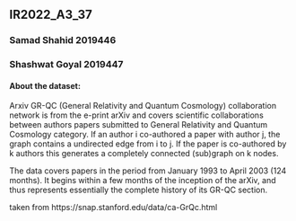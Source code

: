 ## IR2022_A3_37

### Samad Shahid 2019446
### Shashwat Goyal 2019447

#### About the dataset:
Arxiv GR-QC (General Relativity and Quantum Cosmology) collaboration network is from the e-print arXiv and covers scientific collaborations between authors papers submitted to General Relativity and Quantum Cosmology category. If an author i co-authored a paper with author j, the graph contains a undirected edge from i to j. If the paper is co-authored by k authors this generates a completely connected (sub)graph on k nodes.

The data covers papers in the period from January 1993 to April 2003 (124 months). It begins within a few months of the inception of the arXiv, and thus represents essentially the complete history of its GR-QC section.
<p>taken from https://snap.stanford.edu/data/ca-GrQc.html</p>
